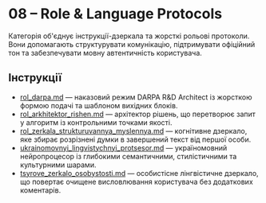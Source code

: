 # 08 – Role & Language Protocols

Категорія об'єднує інструкції-дзеркала та жорсткі рольові протоколи. Вони допомагають структурувати комунікацію, підтримувати офіційний тон та забезпечувати мовну автентичність користувача.

## Інструкції
- [rol_darpa.md](rol_darpa.md) — наказовий режим DARPA R&D Architect із жорсткою формою подачі та шаблоном вихідних блоків.
- [rol_arkhitektor_rishen.md](rol_arkhitektor_rishen.md) — архітектор рішень, що перетворює запит у алгоритм із контрольними точками якості.
- [rol_zerkala_strukturuvannya_myslennya.md](rol_zerkala_strukturuvannya_myslennya.md) — когнітивне дзеркало, яке збирає розрізнені думки в завершений текст від першої особи.
- [ukrainomovnyi_lingvistychnyi_protsesor.md](ukrainomovnyi_lingvistychnyi_protsesor.md) — україномовний нейропроцесор із глибокими семантичними, стилістичними та культурними шарами.
- [tsyrove_zerkalo_osobystosti.md](tsyrove_zerkalo_osobystosti.md) — особистісне лінгвістичне дзеркало, що повертає очищене висловлювання користувача без додаткових коментарів.
